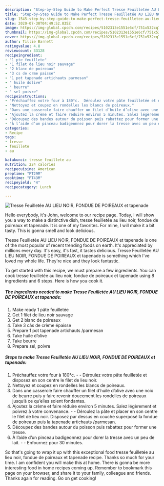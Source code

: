 ```yaml
---
description: "Step-by-Step Guide to Make Perfect Tresse Feuilletée AU LIEU NOIR, FONDUE DE POIREAUX et tapenade"
title: "Step-by-Step Guide to Make Perfect Tresse Feuilletée AU LIEU NOIR, FONDUE DE POIREAUX et tapenade"
slug: 1545-step-by-step-guide-to-make-perfect-tresse-feuilletee-au-lieu-noir-fondue-de-poireaux-et-tapenade
date: 2020-07-30T04:49:52.835Z
image: https://img-global.cpcdn.com/recipes/5102313e1551e6cf/751x532cq70/tresse-feuilletee-au-lieu-noir-fondue-de-poireaux-et-tapenade-photo-principale-de-la-recette.jpg
thumbnail: https://img-global.cpcdn.com/recipes/5102313e1551e6cf/751x532cq70/tresse-feuilletee-au-lieu-noir-fondue-de-poireaux-et-tapenade-photo-principale-de-la-recette.jpg
cover: https://img-global.cpcdn.com/recipes/5102313e1551e6cf/751x532cq70/tresse-feuilletee-au-lieu-noir-fondue-de-poireaux-et-tapenade-photo-principale-de-la-recette.jpg
author: Tillie Barnett
ratingvalue: 4.8
reviewcount: 33128
recipeingredient:
- "1 pte feuillete"
- "1 filet de lieu noir sauvage"
- "2 blanc de poireaux"
- "3 cs de crme paisse"
- "1 pot tapenade artichauts parmesan"
- " huile dolive"
- " beurre"
- " sel poivre"
recipeinstructions:
- "Préchauffez votre four à 180°c.  Déroulez votre pâte feuilletée et disposez en son centre le filet de lieu noir."
- "Nettoyez et coupez en rondelles les blancs de poireaux."
- "Dans une casserole faire chauffer un filet d’huile d’olive avec une noix de beurre puis y faire revenir doucement les rondelles de poireaux jusqu’à ce qu’elles soient fondantes."
- "Ajoutez la crème et faire réduire environ 5 minutes. Salez légèrement et poivrez à votre convenance.  Déroulez la pâte et placer en son centre le filet de lieu noir. Disposez par dessus en couche superposé la fondue de poireaux puis la tapenade artichauts /parmesan."
- "Découpez des bandes autour du poisson puis rabattez pour former une tresse."
- "À l’aide d’un pinceau badigeonnez pour dorer la tresse avec un peu de lait.  Enfournez pour 30 minutes."
categories:
- Recipe
tags:
- tresse
- feuillete
- au

katakunci: tresse feuillete au 
nutrition: 224 calories
recipecuisine: American
preptime: "PT29M"
cooktime: "PT43M"
recipeyield: "4"
recipecategory: Lunch

---
```



![Tresse Feuilletée AU LIEU NOIR, FONDUE DE POIREAUX et tapenade](https://img-global.cpcdn.com/recipes/5102313e1551e6cf/751x532cq70/tresse-feuilletee-au-lieu-noir-fondue-de-poireaux-et-tapenade-photo-principale-de-la-recette.jpg)

Hello everybody, it's John, welcome to our recipe page. Today, I will show you a way to make a distinctive dish, tresse feuilletée au lieu noir, fondue de poireaux et tapenade. It is one of my favorites. For mine, I will make it a bit tasty. This is gonna smell and look delicious.

Tresse Feuilletée AU LIEU NOIR, FONDUE DE POIREAUX et tapenade is one of the most popular of recent trending foods on earth. It's appreciated by millions every day. It's easy, it's fast, it tastes delicious. Tresse Feuilletée AU LIEU NOIR, FONDUE DE POIREAUX et tapenade is something which I've loved my whole life. They're nice and they look fantastic.




To get started with this recipe, we must prepare a few ingredients. You can cook tresse feuilletée au lieu noir, fondue de poireaux et tapenade using 8 ingredients and 6 steps. Here is how you cook it.

<!--inarticleads1-->

##### The ingredients needed to make Tresse Feuilletée AU LIEU NOIR, FONDUE DE POIREAUX et tapenade:

1. Make ready 1 pâte feuilletée
1. Get 1 filet de lieu noir sauvage
1. Get 2 blanc de poireaux
1. Take 3 càs de crème épaisse
1. Prepare 1 pot tapenade artichauts /parmesan
1. Take  huile d’olive
1. Take  beurre
1. Prepare  sel, poivre




<!--inarticleads2-->

##### Steps to make Tresse Feuilletée AU LIEU NOIR, FONDUE DE POIREAUX et tapenade:

1. Préchauffez votre four à 180°c. -  - Déroulez votre pâte feuilletée et disposez en son centre le filet de lieu noir.
1. Nettoyez et coupez en rondelles les blancs de poireaux.
1. Dans une casserole faire chauffer un filet d’huile d’olive avec une noix de beurre puis y faire revenir doucement les rondelles de poireaux jusqu’à ce qu’elles soient fondantes.
1. Ajoutez la crème et faire réduire environ 5 minutes. Salez légèrement et poivrez à votre convenance. -  - Déroulez la pâte et placer en son centre le filet de lieu noir. Disposez par dessus en couche superposé la fondue de poireaux puis la tapenade artichauts /parmesan.
1. Découpez des bandes autour du poisson puis rabattez pour former une tresse.
1. À l’aide d’un pinceau badigeonnez pour dorer la tresse avec un peu de lait. -  - Enfournez pour 30 minutes.




So that's going to wrap it up with this exceptional food tresse feuilletée au lieu noir, fondue de poireaux et tapenade recipe. Thanks so much for your time. I am confident you will make this at home. There is gonna be more interesting food in home recipes coming up. Remember to bookmark this page on your browser, and share it to your family, colleague and friends. Thanks again for reading. Go on get cooking!
